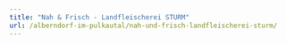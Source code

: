 ```yaml
---
title: "Nah & Frisch - Landfleischerei STURM"
url: /alberndorf-im-pulkautal/nah-und-frisch-landfleischerei-sturm/
---
```

